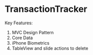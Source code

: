 # TransactionTracker

Key Features:
1) MVC Design Pattern
2) Core Data
3) iPhone Biometrics
4) TableView and slide actions to delete


